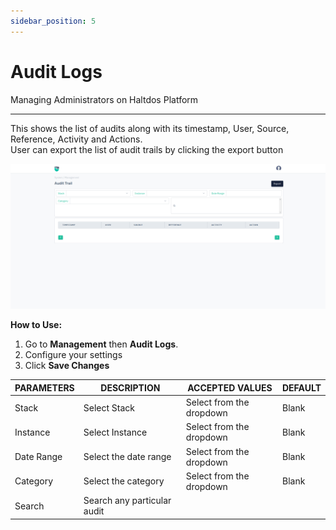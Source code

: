 ```yaml
---
sidebar_position: 5
---
```


# Audit Logs

Managing Administrators on Haltdos Platform

---

This shows the list of audits along with its timestamp, User, Source, Reference, Activity and Actions.  
User can export the list of audit trails by clicking the export button

![users](/img/platform/v8/docs/sysAuditLogs.png)

**How to Use:**

1. Go to **Management** then **Audit Logs**.
2. Configure your settings
3. Click **Save Changes**

| PARAMETERS   | DESCRIPTION                         | ACCEPTED VALUES | DEFAULT |
|--------------|-------------------------------------|-----------------|---------|
| Stack | Select Stack | Select from the dropdown        | Blank      |
| Instance    | Select Instance  | Select from the dropdown    | Blank   |
| Date Range     | Select the date range | Select from the dropdown   | Blank   |
| Category       | Select the category         | Select from the dropdown   | Blank   |
| Search     | Search any particular audit                     |    |    |


